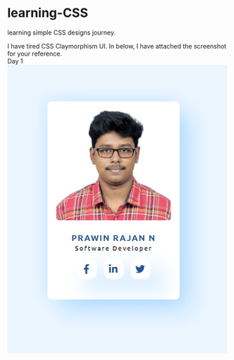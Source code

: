 # learning-CSS
learning simple CSS designs journey.


I have tired CSS Claymorphism UI. In below, I have attached the screenshot for your reference.  <br/>
Day 1  <br/>
<img src="https://github.com/prawinrajan/learning-CSS/blob/main/screenshots/infoCard.png" height="655px" width="500px">

